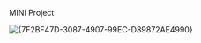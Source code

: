 MINI Project

![{7F2BF47D-3087-4907-99EC-D89872AE4990}](https://github.com/user-attachments/assets/1f48d73d-f978-4ab0-ac86-49c0afc1b3eb)
